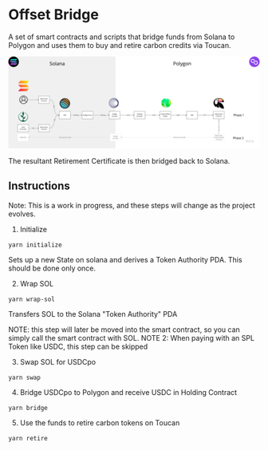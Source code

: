 # Offset Bridge

A set of smart contracts and scripts that bridge funds from Solana to Polygon
and uses them to buy and retire carbon credits via Toucan.

![overview.png](docs/overview.png)

The resultant Retirement Certificate is then bridged back to Solana.

## Instructions

Note: This is a work in progress, and these steps will change as the project evolves.

1. Initialize

```shell
yarn initialize
```

Sets up a new State on solana and derives a Token Authority PDA.
This should be done only once.

2. Wrap SOL

```shell
yarn wrap-sol
```

Transfers SOL to the Solana "Token Authority" PDA

NOTE: this step will later be moved into the smart contract, so you can simply call the smart contract with SOL.
NOTE 2: When paying with an SPL Token like USDC, this step can be skipped

3. Swap SOL for USDCpo

```shell
yarn swap
```

4. Bridge USDCpo to Polygon and receive USDC in Holding Contract

```shell
yarn bridge
```

5. Use the funds to retire carbon tokens on Toucan 
```shell
yarn retire
```
